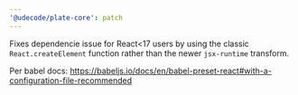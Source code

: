 ```yaml
---
'@udecode/plate-core': patch
---
```


Fixes dependencie issue for React<17 users by using the classic `React.createElement` function rather than the newer `jsx-runtime` transform.

Per babel docs: https://babeljs.io/docs/en/babel-preset-react#with-a-configuration-file-recommended
